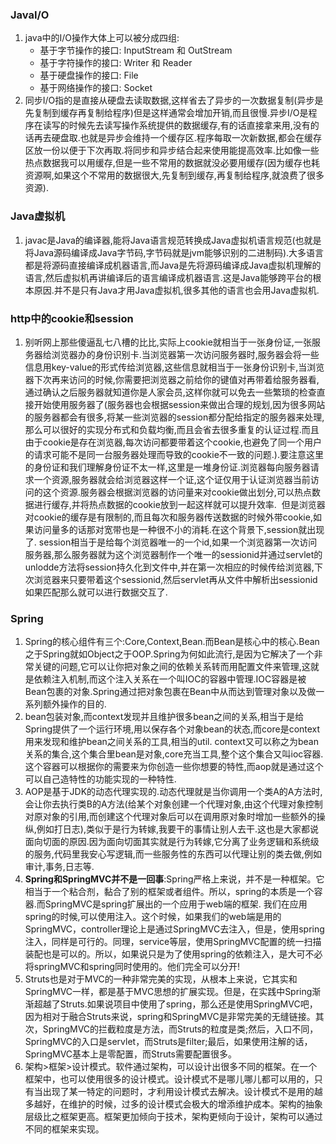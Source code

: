 ### JavaI/O
1. java中的I/O操作大体上可以被分成四组:
   - 基于字节操作的接口: InputStream 和 OutStream
   - 基于字符操作的接口: Writer 和 Reader
   - 基于硬盘操作的接口: File
   - 基于网络操作的接口: Socket 
2. 同步I/O指的是直接从硬盘去读取数据,这样省去了异步的一次数据复制(异步是先复制到缓存再复制给程序)但是这样通常会增加开销,而且很慢.异步I/O是程序在读写的时候先去读写操作系统提供的数据缓存,有的话直接拿来用,没有的话再去硬盘取.也就是异步会维持一个缓存区.程序每取一次新数据,都会在缓存区放一份以便于下次再取.将同步和异步结合起来使用能提高效率.比如像一些热点数据我可以用缓存,但是一些不常用的数据就没必要用缓存(因为缓存也耗资源啊,如果这个不常用的数据很大,先复制到缓存,再复制给程序,就浪费了很多资源).

### Java虚拟机
1. javac是Java的编译器,能将Java语言规范转换成Java虚拟机语言规范(也就是将Java源码编译成Java字节码,字节码就是jvm能够识别的二进制码).大多语言都是将源码直接编译成机器语言,而Java是先将源码编译成Java虚拟机理解的语言,然后虚拟机再讲编译后的语言编译成机器语言.这是Java能够跨平台的根本原因.并不是只有Java才用Java虚拟机,很多其他的语言也会用Java虚拟机.

### http中的cookie和session
1. 别听网上那些傻逼乱七八槽的比比,实际上cookie就相当于一张身份证,一张服务器给浏览器办的身份识别卡.当浏览器第一次访问服务器时,服务器会将一些信息用key-value的形式传给浏览器,这些信息就相当于一张身份识别卡,当浏览器下次再来访问的时候,你需要把浏览器之前给你的键值对再带着给服务器看,通过确认之后服务器就知道你是人家会员,这样你就可以免去一些繁琐的检查直接开始使用服务器了(服务器也会根据session来做出合理的规划,因为很多网站的服务器都会有很多,将某一些浏览器的session都分配给指定的服务器来处理,那么可以很好的实现分布式和负载均衡,而且会省去很多重复的认证过程.而且由于cookie是存在浏览器,每次访问都要带着这个cookie,也避免了同一个用户的请求可能不是同一台服务器处理而导致的cookie不一致的问题.).要注意这里的身份证和我们理解身份证不太一样,这里是一堆身份证.浏览器每向服务器请求一个资源,服务器就会给浏览器这样一个证,这个证仅用于认证浏览器当前访问的这个资源.服务器会根据浏览器的访问量来对cookie做出划分,可以热点数据进行缓存,并将热点数据的cookie放到一起这样就可以提升效率.  但是浏览器对cookie的缓存是有限制的,而且每次和服务器传送数据的时候外带cookie,如果访问量多的话那对宽带也是一种很不小的消耗.在这个背景下,session就出现了. session相当于是给每个浏览器唯一的一个id,如果一个浏览器第一次访问服务器,那么服务器就为这个浏览器制作一个唯一的sessionid并通过servlet的unlodde方法将session持久化到文件中,并在第一次相应的时候传给浏览器,下次浏览器来只要带着这个sessionid,然后servlet再从文件中解析出sessionid如果匹配那么就可以进行数据交互了.

### Spring
1. Spring的核心组件有三个:Core,Context,Bean.而Bean是核心中的核心.Bean之于Spring就如Object之于OOP.Spring为何如此流行,是因为它解决了一个非常关键的问题,它可以让你把对象之间的依赖关系转而用配置文件来管理,这就是依赖注入机制,而这个注入关系在一个叫IOC的容器中管理.IOC容器是被Bean包裹的对象.Spring通过把对象包裹在Bean中从而达到管理对象以及做一系列额外操作的目的.
2. bean包装对象,而context发现并且维护很多bean之间的关系,相当于是给Spring提供了一个运行环境,用以保存各个对象bean的状态,而core是context用来发现和维护bean之间关系的工具,相当的util. context又可以称之为bean关系的集合,这个集合里bean是对象,core充当工具,整个这个集合又叫ioc容器.这个容器可以根据你的需要来为你创造一些你想要的特性,而aop就是通过这个可以自己造特性的功能实现的一种特性. 
3. AOP是基于JDK的动态代理实现的.动态代理就是当你调用一个类A的A方法时,会让你去执行类B的A方法(给某个对象创建一个代理对象,由这个代理对象控制对原对象的引用,而创建这个代理对象后可以在调用原对象时增加一些额外的操纵,例如打日志),类似于是行为转嫁,我要干的事情让别人去干.这也是大家都说面向切面的原因.因为面向切面其实就是行为转嫁,它分离了业务逻辑和系统级的服务,代码里我安心写逻辑,而一些服务性的东西可以代理让别的类去做,例如审计,事务,日志等.
4. **Spring和SpringMVC并不是一回事**:Spring严格上来说，并不是一种框架。它相当于一个粘合剂，黏合了别的框架或者组件。所以，spring的本质是一个容器.而SpringMVC是spring扩展出的一个应用于web端的框架. 我们在应用spring的时候,可以使用注入。这个时候，如果我们的web端是用的SpringMVC，controller理论上是通过SpringMVC去注入，但是，使用spring注入，同样是可行的。同理，service等层，使用SpringMVC配置的统一扫描装配也是可以的。所以，如果说只是为了使用spring的依赖注入，是大可不必将springMVC和spring同时使用的。他们完全可以分开!   
5. Struts也是对于MVC的一种非常完美的实现，从根本上来说，它其实和SpringMVC一样，都是基于MVC思想的扩展实现。但是，在实践中Spring渐渐超越了Struts.如果说项目中使用了spring，那么还是使用SpringMVC吧，因为相对于融合Struts来说，spring和SpringMVC是非常完美的无缝链接。其次，SpringMVC的拦截粒度是方法，而Struts的粒度是类;然后，入口不同，SpringMVC的入口是servlet，而Struts是filter;最后，如果使用注解的话，SpringMVC基本上是零配置，而Struts需要配置很多。
6. 架构>框架>设计模式。软件通过架构，可以设计出很多不同的框架。在一个框架中，也可以使用很多的设计模式。设计模式不是哪儿哪儿都可以用的，只有当出现了某一特定的问题时，才利用设计模式去解决。设计模式不是用的越多越好，在维护的时候，过多的设计模式会极大的增添维护成本。架构的抽象层级比之框架更高。框架更加倾向于技术，架构更倾向于设计，架构可以通过不同的框架来实现。
